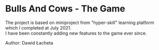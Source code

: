 # Bulls And Cows - The Game
The project is based on miniproject from "hyper-skill" learning platform which I completed at July 2021.  
I have been constantly adding new features to the game ever since.
  
Author: Dawid Łacheta

